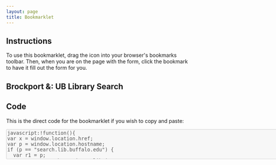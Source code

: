 ```yaml
---
layout: page
title: Bookmarklet
---
```

<div class="container" markdown="1">

Instructions
---
To use this bookmarklet, drag the icon into your browser's bookmarks toolbar. Then, when you are on the page with the form, click the bookmark to have it fill out the form for you.

<div class="row">
<h2>Brockport &amp: UB Library Search</h2>
<p><a href='javascript:!function(){
var x = window.location.href;
var p = window.location.hostname;
if (p == "search.lib.buffalo.edu") {
  var r1 = p;
  var r2 = "suny-bro.primo.exlibrisgroup.com";
  var r3 = "01SUNY_BUF:everything";
  var r4 = "01SUNY_BRO:01SUNY_BRO";
  }
if (p == "suny-bro.primo.exlibrisgroup.com") {
  var r1 = p;
  var r2 = "search.lib.buffalo.edu";
  var r3 = "01SUNY_BRO:01SUNY_BRO";
  var r4 = "01SUNY_BUF:everything";
}
var y = x.replace(r1,r2);
var z = y.replace(r3,r4);
window.location.href = z
}();
'><i class="fa fa-check fa-6x" aria-hidden="true"></i><span style="display:none;">BPT <--> UB</span></a></p>
</div>

</div>

Code
----
<p>This is the direct code for the bookmarklet if you wish to copy and paste:</p>
<textarea disabled="disabled" cols="100" rows="5">
javascript:!function(){
var x = window.location.href;
var p = window.location.hostname;
if (p == "search.lib.buffalo.edu") {
  var r1 = p;
  var r2 = "suny-bro.primo.exlibrisgroup.com";
  var r3 = "01SUNY_BUF:everything";
  var r4 = "01SUNY_BRO:01SUNY_BRO";
  }
if (p == "suny-bro.primo.exlibrisgroup.com") {
  var r1 = p;
  var r2 = "search.lib.buffalo.edu";
  var r3 = "01SUNY_BRO:01SUNY_BRO";
  var r4 = "01SUNY_BUF:everything";
}
var y = x.replace(r1,r2);
var z = y.replace(r3,r4);
window.location.href = z
}();
</textarea>
</div>
